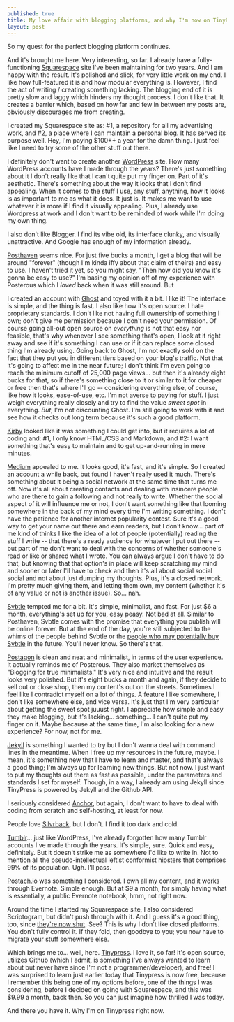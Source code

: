 ```yaml
---
published: true
title: My love affair with blogging platforms, and why I'm now on TinyPress
layout: post
---
```

So my quest for the perfect blogging platform continues.

And it's brought me here. Very interesting, so far. I already have a fully-functioning [Squarespace](https://www.squarespace.com/) site I've been maintaining for two years. And I am happy with the result. It's polished and slick, for very little work on my end. I like how full-featured it is and how modular everything is. However, I find the act of writing / creating something lacking. The blogging end of it is pretty slow and laggy which hinders my thought process. I don't like that. It creates a barrier which, based on how far and few in between my posts are, obviously discourages me from creating. 

I created my Squarespace site as: #1, a repository for all my advertising work, and #2, a place where I can maintain a personal blog. It has served its purpose well. Hey, I'm paying $100++ a year for the damn thing. I just feel like I need to try some of the other stuff out there. 

I definitely don't want to create another [WordPress](https://wordpress.com/) site. How many WordPress accounts have I made through the years? There's just something about it I don't really like that I can't quite put my finger on. Part of it's aesthetic. There's something about the way it looks that I don't find appealing. When it comes to the stuff I use, any stuff, anything, how it looks is as important to me as what it does. It just is. It makes me want to use whatever it is more if I find it visually appealing. Plus, I already use Wordpress at work and I don't want to be reminded of work while I'm doing my own thing.

I also don't like Blogger. I find its vibe old, its interface clunky, and visually unattractive. And Google has enough of my information already.

[Posthaven](https://posthaven.com/) seems nice. For just five bucks a month, I get a blog that will be around "forever" (though I'm kinda iffy about that claim of theirs) and easy to use. I haven't tried it yet, so you might say, "Then how did you know it's gonna be easy to use?" I'm basing my opinion off of my experience with Posterous which I _loved_ back when it was still around. But 

I created an account with [Ghost](https://ghost.org/) and toyed with it a bit. I like it! The interface is simple, and the thing is fast. I also like how it's open source. I hate proprietary standards. I don't like not having full ownership of something I own; don't give me permission because I don't need your permission. Of course going all-out open source on _everything_ is not that easy nor feasible, that's why whenever I see something that's open, I look at it right away and see if it's something I can use or if it can replace some closed thing I'm already using. Going back to Ghost, I'm not exactly sold on the fact that they put you in different tiers based on your blog's traffic. Not that it's going to affect me in the near future; I don't think I'm even going to reach the minimum cutoff of 25,000 page views... but then it's already eight bucks for that, so if there's something close to it or similar to it for cheaper or free then that's where I'll go -- considering everything else, of course, like how it looks, ease-of-use, etc. I'm not averse to paying for stuff. I just weigh everything really closely and try to find the value _sweet spot_ in everything. *But*, I'm not discounting Ghost. I'm still going to work with it and see how it checks out long term because it's such a good platform. 

[Kirby](https://getkirby.com/) looked like it was something I could get into, but it requires a lot of coding and: #1, I only know HTML/CSS and Markdown, and #2: I want something that's easy to maintain and to get up-and-running in mere minutes.

[Medium](https://medium.com/) appealed to me. It looks good, it's fast, and it's simple. So I created an account a while back, but found I haven't really used it much. There's something about it being a social network at the same time that turns me off. Now it's all about creating contacts and dealing with insincere people who are there to gain a following and not really to write. Whether the social aspect of it will influence me or not, I don't want something like that looming somewhere in the back of my mind every time I'm writing something. I don't have the patience for another internet popularity contest. Sure it's a good way to get your name out there and earn readers, but I don't know... part of me kind of thinks I like the idea of a lot of people (potentially) reading the stuff I write -- that there's a ready audience for whatever I put out there -- but part of me don't want to deal with the concerns of whether someone's read or like or shared what I wrote. You can always argue I don't have to do that, but knowing that that option's in place will keep scratching my mind and sooner or later I'll have to check and then it's all about social social social and not about just dumping my thoughts. Plus, it's a closed network. I'm pretty much giving them, and letting them own, my content (whether it's of any value or not is another issue). So... nah. 

[Svbtle](https://svbtle.com/) tempted me for a bit. It's simple, minimalist, and fast. For just $6 a month, everything's set up for you, easy peasy. Not bad at all. Similar to Posthaven, Svbtle comes with the promise that everything you publish will be online forever. But at the end of the day, you're still subjected to the whims of the people behind Svbtle or the [people who may potentially buy Svbtle](https://svbtle.com/promise) in the future. You'll never know. So there's that. 

[Postagon](https://www.postagon.com/) is clean and neat and minimalist, in terms of the user experience. It actually reminds me of Posterous. They also market themselves as "Blogging for true minimalists." It's very nice and intuitive and the result looks very polished. But it's eight bucks a month and again, if they decide to sell out or close shop, then my content's out on the streets. Sometimes I feel like I contradict myself on a lot of things. A feature I like somewhere, I don't like somewhere else, and vice versa. It's just that I'm very particular about getting the sweet spot juuust right. I appreciate how simple and easy they make blogging, but it's lacking... something... I can't quite put my finger on it. Maybe because at the same time, I'm also looking for a new experience? For now, not for me.

[Jekyll](https://jekyllrb.com/) is something I wanted to try but I don't wanna deal with command lines in the meantime. When I free up my resources in the future, maybe. I mean, it's something new that I have to learn and master, and that's always a good thing; I'm always up for learning new things. But not now. I just want to put my thoughts out there as fast as possible, under the parameters and standards I set for myself. Though, in a way, I already am using Jekyll since TinyPress is powered by Jekyll and the Github API.

I seriously considered [Anchor](https://anchorcms.com/), but again, I don't want to have to deal with coding from scratch and self-hosting, at least for now.

People love [Silvrback](https://www.silvrback.com/), but I don't. I find it too dark and cold. 

[Tumblr](https://www.tumblr.com/)... just like WordPress, I've already forgotten how many Tumblr accounts I've made through the years. It's simple, sure. Quick and easy, definitely. But it doesn't strike me as somewhere I'd like to write in. Not to mention all the pseudo-intellectual leftist conformist hipsters that comprises 99% of its population. Ugh. I'll pass. 

[Postach.io](https://postach.io/site) was something I considered. I own all my content, and it works through Evernote. Simple enough. But at $9 a month, for simply having what is essentially, a public Evernote notebook, hmm, not right now. 

Around the time I started my Squarespace site, I also considered Scriptogram, but didn't push through with it. And I guess it's a good thing, too, since [they're now shut](http://scriptogr.am/). See? This is why I don't like closed platforms. You don't fully control it. If they fold, then goodbye to you; you now have to migrate your stuff somewhere else. 

Which brings me to... well, here. [Tinypress](https://tinypress.co/). I love it, so far! It's open source, utilizes Github (which I admit, is something I've always wanted to learn about but never have since I'm not a programmer/developer), and free! I was surprised to learn just earlier today that Tinypress is now free, because I remember this being one of my options before, one of the things I was considering, before I decided on going with Squarespace, and this was $9.99 a month, back then. So you can just imagine how thrilled I was today. 

And there you have it. Why I'm on Tinypress right now. 

 





